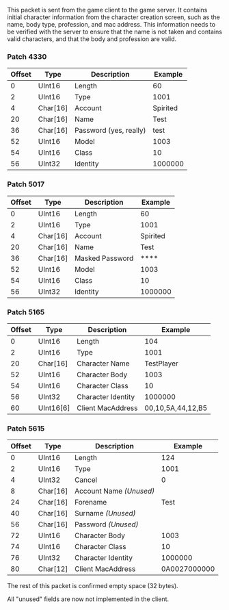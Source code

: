 This packet is sent from the game client to the game server. It contains initial character information from the character creation screen, such as the name, body type, profession, and mac address. This information needs to be verified with the server to ensure that the name is not taken and contains valid characters, and that the body and profession are valid.

### Patch 4330

| Offset | Type | Description | Example |
| -------- | -------- | -------- | -------- |
| 0 | UInt16 | Length | 60 |
| 2 | UInt16 | Type | 1001 |
| 4 | Char[16] | Account | Spirited |
| 20 | Char[16] | Name | Test |
| 36 | Char[16] | Password (yes, really) | test |
| 52 | UInt16 | Model | 1003 |
| 54 | UInt16 | Class | 10 |
| 56 | UInt32 | Identity | 1000000 |

### Patch 5017

| Offset | Type | Description | Example |
| -------- | -------- | -------- | -------- |
| 0 | UInt16 | Length | 60 |
| 2 | UInt16 | Type | 1001 |
| 4 | Char[16] | Account | Spirited |
| 20 | Char[16] | Name | Test |
| 36 | Char[16] | Masked Password | **** |
| 52 | UInt16 | Model | 1003 |
| 54 | UInt16 | Class | 10 |
| 56 | UInt32 | Identity | 1000000 |

### Patch 5165

| Offset | Type | Description | Example |
| -------- | -------- | -------- | -------- |
| 0 | UInt16 | Length | 104 |
| 2 | UInt16 | Type | 1001 |
| 20 | Char[16] | Character Name | TestPlayer |
| 52 | UInt16 | Character Body | 1003 |
| 54 | UInt16 | Character Class | 10 |
| 56 | UInt32 | Character Identity | 1000000 |
| 60 | UInt16[6] | Client MacAddress | 00,10,5A,44,12,B5 |

### Patch 5615

| Offset | Type | Description | Example |
| -------- | -------- | -------- | -------- |
| 0 | UInt16 | Length | 124 |
| 2 | UInt16 | Type | 1001 |
| 4 | UInt32 | Cancel | 0 |
| 8 | Char[16] | Account Name _(Unused)_ | |
| 24 | Char[16] | Forename | Test |
| 40 | Char[16] | Surname _(Unused)_ | |
| 56 | Char[16] | Password _(Unused)_ | |
| 72 | UInt16 | Character Body | 1003 |
| 74 | UInt16 | Character Class | 10 |
| 76 | UInt32 | Character Identity | 1000000 |
| 80 | Char[12] | Client MacAddress | 0A0027000000 |

The rest of this packet is confirmed empty space (32 bytes).

All "unused" fields are now not implemented in the client.
